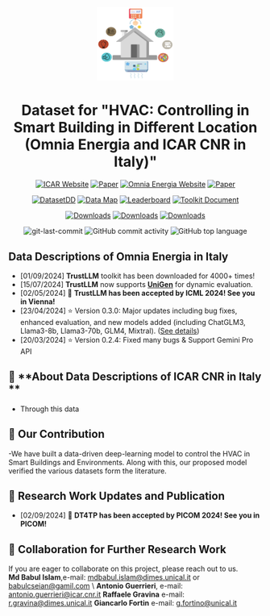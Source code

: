 <div align="center">


<img src="https://raw.githubusercontent.com/babulcseian/babulcseian.github.io/refs/heads/main/PhD%20Dataset/Omnia%20Dataset.png" width="30%">

# Dataset for "**HVAC: Controlling in Smart Building in Different Location (Omnia Energia and ICAR CNR in Italy)**"

[![ICAR Website](https://img.shields.io/badge/Website-%F0%9F%8C%8D-blue?style=for-the-badge&logoWidth=40)](https://www.icar.cnr.it/)
[![Paper](https://img.shields.io/badge/Paper-%F0%9F%8E%93-lightgrey?style=for-the-badge&logoWidth=40)](https://scholar.google.com/citations?hl=en&user=Zaf5EhQAAAAJ&view_op=list_works&authuser=1&sortby=pubdate)
[![Omnia Energia Website](https://img.shields.io/badge/Website-%F0%9F%8C%8D-blue?style=for-the-badge&logoWidth=40)](https://www.omniaenergia.it/)
[![Paper](https://img.shields.io/badge/Paper-%F0%9F%8E%93-lightgrey?style=for-the-badge&logoWidth=40)](https://scholar.google.com/citations?hl=en&user=Zaf5EhQAAAAJ&view_op=list_works&authuser=1&sortby=pubdate)

[![DatasetDD](https://img.shields.io/badge/Dataset-%F0%9F%92%BE-green?style=for-the-badge&logoWidth=40)](https://huggingface.co/datasets/TrustLLM/TrustLLM-dataset)
[![Data Map](https://img.shields.io/badge/Data%20Map-%F0%9F%8D%9F-orange?style=for-the-badge&logoWidth=40)](https://github.com/babulcseian/babulcseian.github.io/tree/main/PhD%20Dataset)
[![Leaderboard](https://img.shields.io/badge/Leaderboard-%F0%9F%9A%80-brightgreen?style=for-the-badge&logoWidth=40)](https://github.com/babulcseian/babulcseian.github.io/tree/main/PhD%20Dataset)
[![Toolkit Document](https://img.shields.io/badge/Toolkit%20Document-%F0%9F%93%9A-blueviolet?style=for-the-badge&logoWidth=40)](https://www.tensorflow.org/resources/learn-ml/basics-of-machine-learning)

[![Downloads](https://static.pepy.tech/badge/trustllm)](https://babulcseian.github.io/contact)
[![Downloads](https://static.pepy.tech/badge/trustllm/month)](https://babulcseian.github.io/contact)
[![Downloads](https://static.pepy.tech/badge/trustllm/week)](https://babulcseian.github.io/contact)


<img src="https://img.shields.io/github/last-commit/HowieHwong/TrustLLM?style=flat-square&color=5D6D7E" alt="git-last-commit" />
<img src="https://img.shields.io/github/commit-activity/m/HowieHwong/TrustLLM?style=flat-square&color=5D6D7E" alt="GitHub commit activity" />
<img src="https://img.shields.io/github/languages/top/HowieHwong/TrustLLM?style=flat-square&color=5D6D7E" alt="GitHub top language" />
</div>

<div>


## Data Descriptions of Omnia Energia in Italy
- [01/09/2024] **TrustLLM** toolkit has been downloaded for 4000+ times!
- [15/07/2024] **TrustLLM** now supports [**UniGen**](https://unigen-framework.github.io/) for dynamic evaluation.
- [02/05/2024] 🥂 **TrustLLM has been accepted by ICML 2024! See you in Vienna!**
- [23/04/2024] :star: Version 0.3.0: Major updates including bug fixes, enhanced evaluation, and new models added (including ChatGLM3, Llama3-8b, Llama3-70b, GLM4, Mixtral). ([See details](https://howiehwong.github.io/TrustLLM/changelog.html))
- [20/03/2024] :star: Version 0.2.4: Fixed many bugs & Support Gemini Pro API



## 🙋 **About Data Descriptions of ICAR CNR in Italy **
- Through this data


## 📣 **Our Contribution**
-We have built a data-driven deep-learning model to control the HVAC in Smart Buildings and Environments. Along with this, our proposed model verified the various datasets form the literature. 

## 📣 **Research Work Updates and Publication**
- [02/09/2024] 🥂 **DT4TP has been accepted by PICOM 2024! See you in PICOM!**

## 📣 **Collaboration for Further Research Work**
If you are eager to collaborate on this project, please reach out to us. <br>
**Md Babul Islam**,e-mail: mdbabul.islam@dimes.unical.it or babulcseian@gamil.com \\
**Antonio Guerrieri**, e-mail: antonio.guerrieri@icar.cnr.it
**Raffaele Gravina** e-mail: r.gravina@dimes.unical.it
**Giancarlo Fortin** e-mail: g.fortino@unical.it


